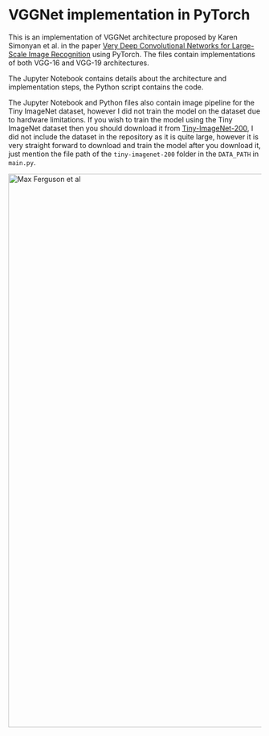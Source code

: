 # VGGNet implementation in PyTorch


This is an implementation of VGGNet architecture proposed by Karen Simonyan et al. in the paper [Very Deep Convolutional Networks for Large-Scale Image Recognition](https://arxiv.org/pdf/1409.1556.pdf) using PyTorch. The files contain implementations of both VGG-16 and VGG-19 architectures.

The Jupyter Notebook contains details about the architecture and implementation steps, the Python script contains the code.

The Jupyter Notebook and Python files also contain image pipeline for the Tiny ImageNet dataset, however I did not train the model on the dataset due to hardware limitations. If you wish to train the model using the Tiny ImageNet dataset then you should download it from [Tiny-ImageNet-200](http://cs231n.stanford.edu/tiny-imagenet-200.zip), I did not include the dataset in the repository as it is quite large, however it is very straight forward to download and train the model after you download it, just mention the file path of the `tiny-imagenet-200` folder in the `DATA_PATH` in `main.py`.

<div>
<img src="https://cdn.discordapp.com/attachments/418819379174572043/1079830439025451108/1hs8Ud3X2LBzf5XMAFTmGGw.png" width="1100" alt = "Max Ferguson et al">
</div>
